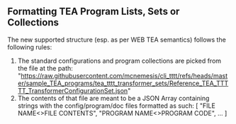 ## Formatting TEA Program Lists, Sets or Collections

The new supported structure (esp. as per WEB TEA semantics) follows the following rules:

1. The standard configurations and program collections are picked from the file at the path: "https://raw.githubusercontent.com/mcnemesis/cli_tttt/refs/heads/master/sample_TEA_programs/tea_tttt_transformer_sets/Reference_TEA_TTTTT_TransformerConfigurationSet.json" 
2. The contents of that file are meant to be a JSON Array containing strings with the config/program/doc files formatted as such:
[
	"FILE NAME<>FILE CONTENTS",
	"PROGRAM NAME<>PROGRAM CODE",
...
]
